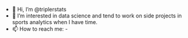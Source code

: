 - 👋 Hi, I’m @triplerstats
- 👀 I’m interested in data science and tend to work on side projects in sports analytics when I have time.
- 📫 How to reach me: -

<!---
triplersports/triplersports is a ✨ special ✨ repository because its `README.md` (this file) appears on your GitHub profile.
You can click the Preview link to take a look at your changes.
--->
